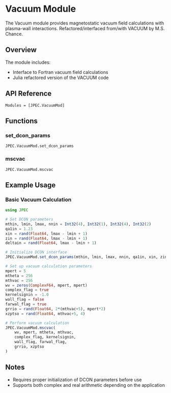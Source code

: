 # Vacuum Module

The Vacuum module provides magnetostatic vacuum field calculations with plasma-wall interactions. Refactored/interfaced from/with VACUUM by M.S. Chance.

## Overview

The module includes:
- Interface to Fortran vacuum field calculations
- Julia refactored version of the VACUUM code

## API Reference

```@autodocs
Modules = [JPEC.VacuumMod]
```

## Functions

### set_dcon_params
```@docs
JPEC.VacuumMod.set_dcon_params
```

### mscvac
```@docs
JPEC.VacuumMod.mscvac
```

## Example Usage

### Basic Vacuum Calculation
```julia
using JPEC

# Set DCON parameters
mthin, lmin, lmax, nnin = Int32(4), Int32(1), Int32(4), Int32(2)
qa1in = 1.23
xin = rand(Float64, lmax - lmin + 1)
zin = rand(Float64, lmax - lmin + 1) 
deltain = rand(Float64, lmax - lmin + 1)

# Initialize DCON interface
JPEC.VacuumMod.set_dcon_params(mthin, lmin, lmax, nnin, qa1in, xin, zin, deltain)

# Set up vacuum calculation parameters
mpert = 5
mtheta = 256
mthvac = 256
wv = zeros(ComplexF64, mpert, mpert)
complex_flag = true
kernelsignin = -1.0
wall_flag = false
farwal_flag = true
grrio = rand(Float64, 2*(mthvac+5), mpert*2)
xzptso = rand(Float64, mthvac+5, 4)

# Perform vacuum calculation
JPEC.VacuumMod.mscvac(
    wv, mpert, mtheta, mthvac,
    complex_flag, kernelsignin,
    wall_flag, farwal_flag,
    grrio, xzptso
)
```

## Notes

- Requires proper initialization of DCON parameters before use
- Supports both complex and real arithmetic depending on the application

